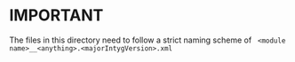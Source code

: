 # IMPORTANT
The files in this directory need to follow a strict naming scheme of 
 ` <module name>__<anything>.<majorIntygVersion>.xml`